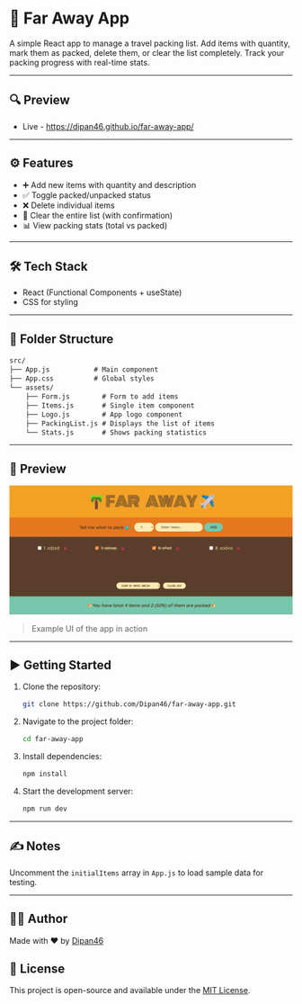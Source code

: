 
# 🧳 Far Away App

A simple React app to manage a travel packing list. Add items with quantity, mark them as packed, delete them, or clear the list completely. Track your packing progress with real-time stats.

---
## 🔍 Preview
- Live - https://dipan46.github.io/far-away-app/

---

## ⚙️ Features

- ➕ Add new items with quantity and description
- ✅ Toggle packed/unpacked status
- ❌ Delete individual items
- 🧹 Clear the entire list (with confirmation)
- 📊 View packing stats (total vs packed)

---

## 🛠 Tech Stack

- React (Functional Components + useState)
- CSS for styling

---

## 📂 Folder Structure

```
src/
├── App.js           # Main component
├── App.css          # Global styles
└── assets/
    ├── Form.js        # Form to add items
    ├── Items.js       # Single item component
    ├── Logo.js        # App logo component
    ├── PackingList.js # Displays the list of items
    └── Stats.js       # Shows packing statistics
```

---

## 📸 Preview

![Packing List App Preview](./preview/prev.png)

> Example UI of the app in action

---

## ▶️ Getting Started

1. Clone the repository:
   ```bash
   git clone https://github.com/Dipan46/far-away-app.git
   ```

2. Navigate to the project folder:
   ```bash
   cd far-away-app
   ```

3. Install dependencies:
   ```bash
   npm install
   ```

4. Start the development server:
   ```bash
   npm run dev
   ```

---

## ✍️ Notes

Uncomment the `initialItems` array in `App.js` to load sample data for testing.

---

## 🧑‍💻 Author

Made with ❤️ by [Dipan46](https://github.com/Dipan46)

## 📄 License

This project is open-source and available under the [MIT License](LICENSE).
